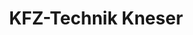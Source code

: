 ---
title: "KFZ-Technik Kneser"
url: /ehrenhausen-an-der-weinstrasse/kfz-technik-kneser/
shop: Autowerkstatt
---